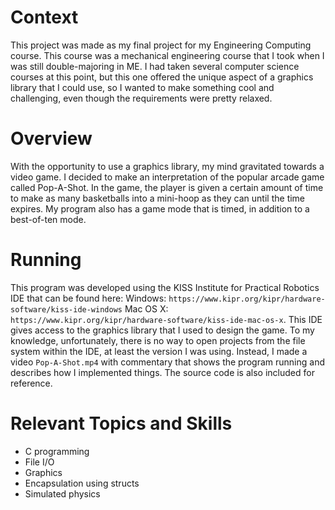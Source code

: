 # Context
This project was made as my final project for my Engineering Computing course. This course was a mechanical engineering course that I took when I was still double-majoring in ME. I had taken several computer science courses at this point, but this one offered the unique aspect of a graphics library that I could use, so I wanted to make something cool and challenging, even though the requirements were pretty relaxed.

# Overview
With the opportunity to use a graphics library, my mind gravitated towards a video game. I decided to make an interpretation of the popular arcade game called Pop-A-Shot. In the game, the player is given a certain amount of time to make as many basketballs into a mini-hoop as they can until the time expires. My program also has a game mode that is timed, in addition to a best-of-ten mode.

# Running
This program was developed using the KISS Institute for Practical Robotics IDE that can be found here: Windows: `https://www.kipr.org/kipr/hardware-software/kiss-ide-windows` Mac OS X: `https://www.kipr.org/kipr/hardware-software/kiss-ide-mac-os-x`. This IDE gives access to the graphics library that I used to design the game. To my knowledge, unfortunately, there is no way to open projects from the file system within the IDE, at least the version I was using. Instead, I made a video `Pop-A-Shot.mp4` with commentary that shows the program running and describes how I implemented things. The source code is also included for reference.

# Relevant Topics and Skills
- C programming
- File I/O
- Graphics
- Encapsulation using structs
- Simulated physics
